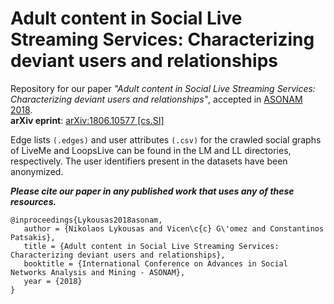 
# Adult content in Social Live Streaming Services: Characterizing deviant users and relationships
Repository for our paper *"Adult content in Social Live Streaming Services: Characterizing deviant users and relationships"*, accepted in [ASONAM 2018](http://asonam.cpsc.ucalgary.ca/2018).  
**arXiv eprint**: [arXiv:1806.10577 [cs.SI]](https://arxiv.org/abs/1806.10577)

Edge lists `(.edges)` and user attributes `(.csv)` for the crawled social graphs of LiveMe and LoopsLive can be found in the LM and LL directories, respectively. The user identifiers present in the datasets have been anonymized. 

***Please cite our paper in any published work that uses any of these resources.***
```
@inproceedings{Lykousas2018asonam,
   author = {Nikolaos Lykousas and Vicen\c{c} G\'omez and Constantinos Patsakis},
   title = {Adult content in Social Live Streaming Services: Characterizing deviant users and relationships},
   booktitle = {International Conference on Advances in Social Networks Analysis and Mining - ASONAM},
   year = {2018}
}
```
